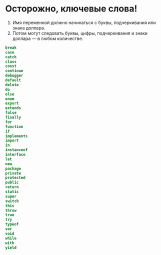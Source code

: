 # Осторожно, ключевые слова!
1. Имя переменной должно начинаться с буквы, подчеркивания или знака доллара.
2. Потом могут следовать буквы, цифры, подчеркивания и знаки доллара — в любом количестве.
```javascript
break
case
catch
class
const
continue
debugger
default
delete
do
else
enum
export
extends
false
finally
for
function
if
implements
import
in
instanceof
interface
let
new
package
private
protected
public
return
static
super
switch
this
throw
true
try
typeof
var
void
while
with
yield
```
